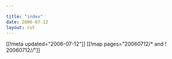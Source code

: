 ```yaml
---

title: "index"
date: 2006-07-12
layout: rut
---
```


[[!meta updated="2006-07-12"]]
[[!map pages="20060712/* and ! 20060712/*/*"]]
